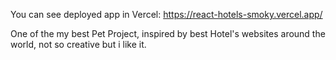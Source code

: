 You can see deployed app in Vercel: https://react-hotels-smoky.vercel.app/

One of the my best Pet Project, inspired by best Hotel's websites around the world, not so creative but i like it.
